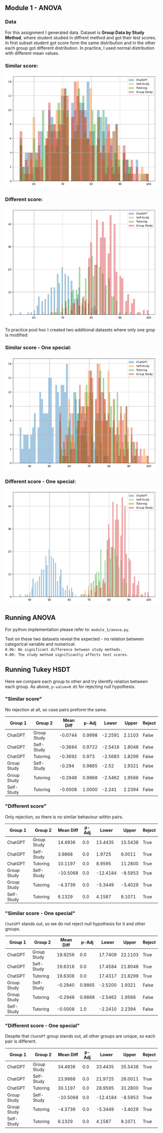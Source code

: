 ## Module 1 - ANOVA

### Data

For this assignment I generated data. Dataset is **Group Data by Study Method**, where student studied in diffrent
method and got their test scores. In first subset student got score form the same distribution and in the other each group
got different distribution. In practice, I used normal distribution with different mean values.

### Similar score:
![image](module_1/balanced_data.png)

### Different score:
![image](module_1/unbalanced_data.png)

To practice post hoc I created two additional datasets where only one grop is modified:
### Similar score - One special:
![image](module_1/balanced_spe_data.png)

### Different score - One special:
![image](module_1/unbalanced_spe_data.png)

## Running ANOVA

For python implementation please refer to: `module_1/anova.py`.

Test on these two datasets reveal the expected - no relation between categorical variable and numerical: \
`0.96: No significant difference between study methods.` \
`0.00: The study method significantly affects test scores.`

## Running Tukey HSDT

Here we compare each group to other and try identify relation between each group.
As above, `p-value=0.05` for rejecting null hypothesis. 

### "Similar score"
No rejection at all, so case pairs preform the same.

| Group 1     | Group 2     | Mean Diff | p-Adj  | Lower  | Upper  | Reject |
|------------|------------|-----------|--------|--------|--------|--------|
| ChatGPT    | Group Study | -0.0744  | 0.9998 | -2.2591 | 2.1103 | False  |
| ChatGPT    | Self-Study  | -0.3684  | 0.9722 | -2.5416 | 1.8048 | False  |
| ChatGPT    | Tutoring    | -0.3692  | 0.973  | -2.5683 | 1.8299 | False  |
| Group Study| Self-Study  | -0.294   | 0.9865 | -2.52   | 1.9321 | False  |
| Group Study| Tutoring    | -0.2948  | 0.9868 | -2.5462 | 1.9566 | False  |
| Self-Study | Tutoring    | -0.0008  | 1.0000 | -2.241  | 2.2394 | False  |

### "Different score"
Only rejection, so there is no similar behaviour within pairs.

| Group 1     | Group 2     | Mean Diff | p-Adj  | Lower   | Upper   | Reject |
|------------|------------|-----------|--------|---------|---------|--------|
| ChatGPT    | Group Study | 14.4936  | 0.0    | 13.4435 | 15.5438 | True   |
| ChatGPT    | Self-Study  | 3.9868   | 0.0    | 1.9725  | 6.0011  | True   |
| ChatGPT    | Tutoring    | 10.1197  | 0.0    | 8.9595  | 11.2800 | True   |
| Group Study| Self-Study  | -10.5068 | 0.0    | -12.4184| -8.5953 | True   |
| Group Study| Tutoring    | -4.3739  | 0.0    | -5.3449 | -3.4029 | True   |
| Self-Study | Tutoring    | 6.1329   | 0.0    | 4.1587  | 8.1071  | True   |

### "Similar score - One special"
`ChatGPT` stands out, so we do not reject null hypothesis for it and other groups.

| Group 1     | Group 2     | Mean Diff | p-Adj  | Lower   | Upper   | Reject |
|------------|------------|-----------|--------|---------|---------|--------|
| ChatGPT    | Group Study | 19.9256  | 0.0    | 17.7409 | 22.1103 | True   |
| ChatGPT    | Self-Study  | 19.6316  | 0.0    | 17.4584 | 21.8048 | True   |
| ChatGPT    | Tutoring    | 19.6308  | 0.0    | 17.4317 | 21.8299 | True   |
| Group Study| Self-Study  | -0.2940  | 0.9865 | -2.5200 | 1.9321  | False  |
| Group Study| Tutoring    | -0.2948  | 0.9868 | -2.5462 | 1.9566  | False  |
| Self-Study | Tutoring    | -0.0008  | 1.0    | -2.2410 | 2.2394  | False  |

### "Different score - One special"
Despite that `ChatGPT` group stands out, all other groups are unique, so each pair is different.

| Group 1     | Group 2     | Mean Diff | p-Adj  | Lower   | Upper   | Reject |
|------------|------------|-----------|--------|---------|---------|--------|
| ChatGPT    | Group Study | 34.4936  | 0.0    | 33.4435 | 35.5438 | True   |
| ChatGPT    | Self-Study  | 23.9868  | 0.0    | 21.9725 | 26.0011 | True   |
| ChatGPT    | Tutoring    | 30.1197  | 0.0    | 28.9595 | 31.2800 | True   |
| Group Study| Self-Study  | -10.5068 | 0.0    | -12.4184| -8.5953 | True   |
| Group Study| Tutoring    | -4.3739  | 0.0    | -5.3449 | -3.4029 | True   |
| Self-Study | Tutoring    | 6.1329   | 0.0    | 4.1587  | 8.1071  | True   |